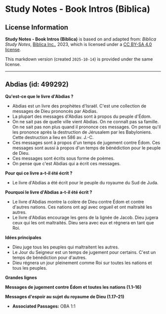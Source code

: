 # Study Notes - Book Intros (Biblica)

## License Information

**Study Notes - Book Intros (Biblica)** is based on and adapted from: _Biblica Study Notes_, [Biblica Inc.](https://www.biblica.com/), 2023, which is licensed under a [CC BY-SA 4.0 license](https://creativecommons.org/licenses/by-sa/4.0/legalcode.en).

This markdown version (created `2025-10-14`) is provided under the same license.



--------------------------------

## Abdias (id: 499292)

**Qu'est\-ce que le livre d'Abdias ?**

* Abdias est un livre des prophètes d'Israël. C'est une collection de messages de Dieu prononcés par Abdias.
* La plupart des messages d'Abdias sont à propos du peuple d'Édom.
* On ne sait pas de quelle ville vient Abdias. On ne connaît pas sa famille. On ne sait pas non plus quand il prononce ces messages. On pense qu'il les prononce après la destruction de Jérusalem par les Babyloniens. Cette destruction a lieu en 586 av. J.\-C.
* Ces messages sont à propos d'un temps de jugement contre Édom. Ces messages sont aussi à propos d'un temps de bénédiction pour le peuple de Dieu.
* Ces messages sont écrits sous forme de poèmes.
* On pense que c'est Abdias qui a écrit ces messages.

**Pour qui ce livre a\-t\-il été écrit ?**

* Le livre d'Abdias a été écrit pour le peuple du royaume du Sud de Juda.

**Pourquoi le livre d'Abdias a\-t\-il été écrit ?**

* Le livre d'Abdias montre la colère de Dieu contre Édom et contre d'autres nations. Ces nations ont agi avec orgueil et ont maltraité les autres.
* Le livre d'Abdias encourage les gens de la lignée de Jacob. Dieu jugera ceux qui les ont maltraités. Dieu sera avec eux et régnera en tant que Roi.

**Idées principales**

* Dieu juge tous les peuples qui maltraitent les autres.
* Le Jour du Seigneur est un temps de jugement pour certains. C'est un temps de bénédiction pour d'autres.
* Dieu régnera un jour pleinement comme Roi sur toutes les nations et tous les peuples.

**Grandes lignes**

**Messages de jugement contre Édom et toutes les nations (1\.1–16\)**

**Messages d'espoir au sujet du royaume de Dieu (1\.17–21\)**

* **Associated Passages:** OBA 1:1

